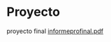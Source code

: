 # Proyecto
proyecto final
[informeprofinal.pdf](https://github.com/Daniel-De-La-O/Proyecto/files/9129699/informeprofinal.pdf)
